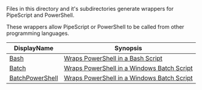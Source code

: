 Files in this directory and it's subdirectories generate wrappers for PipeScript and PowerShell.

These wrappers allow PipeScript or PowerShell to be called from other programming languages.


|DisplayName                               |Synopsis                                                             |
|------------------------------------------|---------------------------------------------------------------------|
|[Bash](Bash.psx.ps1)                      |[Wraps PowerShell in a Bash Script](Bash.psx.ps1)                    |
|[Batch](Batch.psx.ps1)                    |[Wraps PowerShell in a Windows Batch Script](Batch.psx.ps1)          |
|[BatchPowerShell](BatchPowerShell.psx.ps1)|[Wraps PowerShell in a Windows Batch Script](BatchPowerShell.psx.ps1)|


